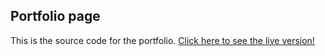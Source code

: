 ## Portfolio page

This is the source code for the portfolio. [Click here to see the live version!](https://wanderrful.github.io/portfolio)